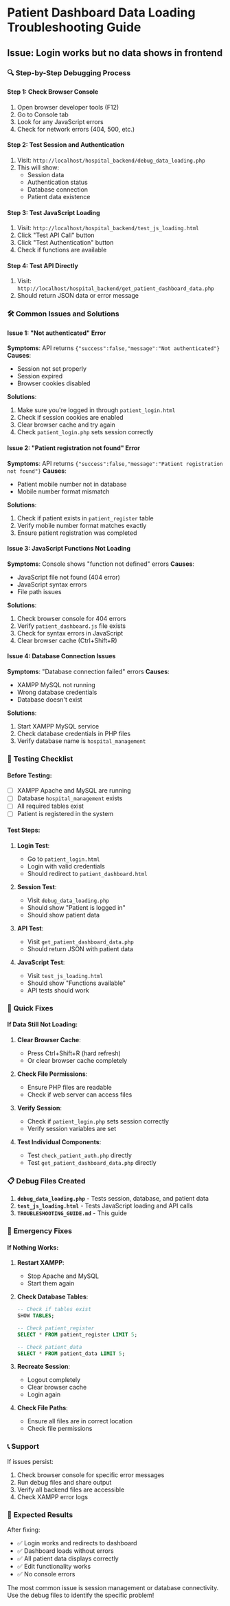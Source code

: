 # Patient Dashboard Data Loading Troubleshooting Guide

## Issue: Login works but no data shows in frontend

### 🔍 **Step-by-Step Debugging Process**

#### **Step 1: Check Browser Console**
1. Open browser developer tools (F12)
2. Go to Console tab
3. Look for any JavaScript errors
4. Check for network errors (404, 500, etc.)

#### **Step 2: Test Session and Authentication**
1. Visit: `http://localhost/hospital_backend/debug_data_loading.php`
2. This will show:
   - Session data
   - Authentication status
   - Database connection
   - Patient data existence

#### **Step 3: Test JavaScript Loading**
1. Visit: `http://localhost/hospital_backend/test_js_loading.html`
2. Click "Test API Call" button
3. Click "Test Authentication" button
4. Check if functions are available

#### **Step 4: Test API Directly**
1. Visit: `http://localhost/hospital_backend/get_patient_dashboard_data.php`
2. Should return JSON data or error message

### 🛠️ **Common Issues and Solutions**

#### **Issue 1: "Not authenticated" Error**
**Symptoms**: API returns `{"success":false,"message":"Not authenticated"}`
**Causes**:
- Session not set properly
- Session expired
- Browser cookies disabled

**Solutions**:
1. Make sure you're logged in through `patient_login.html`
2. Check if session cookies are enabled
3. Clear browser cache and try again
4. Check `patient_login.php` sets session correctly

#### **Issue 2: "Patient registration not found" Error**
**Symptoms**: API returns `{"success":false,"message":"Patient registration not found"}`
**Causes**:
- Patient mobile number not in database
- Mobile number format mismatch

**Solutions**:
1. Check if patient exists in `patient_register` table
2. Verify mobile number format matches exactly
3. Ensure patient registration was completed

#### **Issue 3: JavaScript Functions Not Loading**
**Symptoms**: Console shows "function not defined" errors
**Causes**:
- JavaScript file not found (404 error)
- JavaScript syntax errors
- File path issues

**Solutions**:
1. Check browser console for 404 errors
2. Verify `patient_dashboard.js` file exists
3. Check for syntax errors in JavaScript
4. Clear browser cache (Ctrl+Shift+R)

#### **Issue 4: Database Connection Issues**
**Symptoms**: "Database connection failed" errors
**Causes**:
- XAMPP MySQL not running
- Wrong database credentials
- Database doesn't exist

**Solutions**:
1. Start XAMPP MySQL service
2. Check database credentials in PHP files
3. Verify database name is `hospital_management`

### 🧪 **Testing Checklist**

#### **Before Testing:**
- [ ] XAMPP Apache and MySQL are running
- [ ] Database `hospital_management` exists
- [ ] All required tables exist
- [ ] Patient is registered in the system

#### **Test Steps:**
1. **Login Test**:
   - Go to `patient_login.html`
   - Login with valid credentials
   - Should redirect to `patient_dashboard.html`

2. **Session Test**:
   - Visit `debug_data_loading.php`
   - Should show "Patient is logged in"
   - Should show patient data

3. **API Test**:
   - Visit `get_patient_dashboard_data.php`
   - Should return JSON with patient data

4. **JavaScript Test**:
   - Visit `test_js_loading.html`
   - Should show "Functions available"
   - API tests should work

### 🔧 **Quick Fixes**

#### **If Data Still Not Loading:**

1. **Clear Browser Cache**:
   - Press Ctrl+Shift+R (hard refresh)
   - Or clear browser cache completely

2. **Check File Permissions**:
   - Ensure PHP files are readable
   - Check if web server can access files

3. **Verify Session**:
   - Check if `patient_login.php` sets session correctly
   - Verify session variables are set

4. **Test Individual Components**:
   - Test `check_patient_auth.php` directly
   - Test `get_patient_dashboard_data.php` directly

### 📋 **Debug Files Created**

1. **`debug_data_loading.php`** - Tests session, database, and patient data
2. **`test_js_loading.html`** - Tests JavaScript loading and API calls
3. **`TROUBLESHOOTING_GUIDE.md`** - This guide

### 🚨 **Emergency Fixes**

#### **If Nothing Works:**

1. **Restart XAMPP**:
   - Stop Apache and MySQL
   - Start them again

2. **Check Database Tables**:
   ```sql
   -- Check if tables exist
   SHOW TABLES;
   
   -- Check patient_register
   SELECT * FROM patient_register LIMIT 5;
   
   -- Check patient_data
   SELECT * FROM patient_data LIMIT 5;
   ```

3. **Recreate Session**:
   - Logout completely
   - Clear browser cache
   - Login again

4. **Check File Paths**:
   - Ensure all files are in correct location
   - Check file permissions

### 📞 **Support**

If issues persist:
1. Check browser console for specific error messages
2. Run debug files and share output
3. Verify all backend files are accessible
4. Check XAMPP error logs

### 🎯 **Expected Results**

After fixing:
- ✅ Login works and redirects to dashboard
- ✅ Dashboard loads without errors
- ✅ All patient data displays correctly
- ✅ Edit functionality works
- ✅ No console errors

The most common issue is session management or database connectivity. Use the debug files to identify the specific problem! 